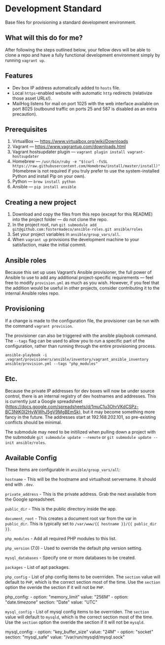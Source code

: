 # Development Standard

Base files for provisioning a standard development environment.

## What will this do for me?

After following the steps outlined below, your fellow devs will be able to clone a repo and have a fully functional development environment simply by running `vagrant up`.

## Features

* Dev box IP address automatically added to `hosts` file.
* Local `https`-enabled website with automatic `http` redirects (relativize those asset URLs!).
* MailHog listens for mail on port 1025 with the web interface available on port 8025 (outbound traffic on ports 25 and 587 is disabled as an extra precaution).

## Prerequisites

1. VirtualBox — https://www.virtualbox.org/wiki/Downloads
2. Vagrant  — https://www.vagrantup.com/downloads.html
3. Vagrant hostsupdater plugin — `vagrant plugin install vagrant-hostsupdater`
4. Homebrew — `/usr/bin/ruby -e "$(curl -fsSL https://raw.githubusercontent.com/Homebrew/install/master/install)"` (Homebrew is not required if you truly prefer to use the system-installed Python and install Pip on your own).  
5. Python — `brew install python`
6. Ansible — `pip install ansible`

## Creating a new project

1. Download and copy the files from this repo (except for this README) into the project folder — do not clone the repo.
2. In the project root, run `git submodule add git@github.com:fostermadeco/ansible-roles.git ansible/roles`
3. Set your project variables in `ansible/group_vars/all`.
4. When `vagrant up` provisions the development machine to your satisfaction, make the initial commit.

## Ansible roles

Because this set up uses Vagrant’s Ansible provisioner, the full power of Ansible to use to add any additional project-specific requirements — feel free to modify `provision.yml` as much as you wish. However, if you feel that the addition would be useful in other projects, consider contributing it to the internal Ansible roles repo.  

## Provisioning

If a change is made to the configuration file, the provisioner can be run with the command `vagrant provision`. 

The provisioner can also be triggered with the ansible playbook command. The `--tags` flag can be used to allow you to run a specific part of the configuration, rather than running through the entire provisioning process.

`ansible-playbook -i .vagrant/provisioners/ansible/inventory/vagrant_ansible_inventory ansible/provision.yml --tags "php_modules"`

## Etc.

Because the private IP addresses for dev boxes will now be under source control, there is an internal registry of dev hostnames and addresses. This is currently just a Google spreadsheet (https://docs.google.com/spreadsheets/d/1muC1u3OhrVKdCSPz-BC3NtK0I2HvWWhJ5gV9MgBEmSk), but it may become something more fancy in the future. The addresses start at 192.168.202.101, so pre-existing conflicts should be minimal.

The submodule may need to be initilized when pulling down a project with the submodule `git submodule update --remote` or `git submodule update --init ansible/roles`.

## Available Config

These items are configurable in `ansible/group_vars/all`:

`hostname` - This will be the hostname and virtualhost servername. It should end with `.dev`.

`private_address` - This is the private address. Grab the next available from the Google spreadsheet.

`public_dir` - This is the public directory inside the app.

`document_root` - This creates a document root var from the var in `public_dir`. This is typically set to `/var/www/{{ hostname }}/{{ public_dir }}`.

`php_modules` - Add all required PHP modules to this list.

`php_version` (7.0) - Used to override the default php version setting.

`mysql_databases` - Specify one or more databases to be created.

`packages` - List of apt packages.

`php_config` - List of php config items to be overrriden. The `section` value will default to `PHP`, which is the correct section most of the time. Use the `section` option the overide the section if it will not be `PHP`.

  php_config:
    - option: "memory_limit"
      value: "256M"
    - option: "date.timezone"
      section: "Date"
      value: "UTC"
    
`mysql_config` - List of mysql config items to be overrriden. The `section` value will default to `mysqld`, which is the correct section most of the time. Use the `section` option the overide the section if it will not be `mysqld`.

  mysql_config:
    - option: "key_buffer_size"
      value: "24M"
    - option: "socket"
      section: "mysql_safe"
      value: "/var/run/mysqld/mysql.sock"
